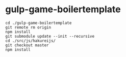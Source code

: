 # gulp-game-boilertemplate
```
cd ./gulp-game-boilertemplate
git remote rm origin
npm install
git submodule update --init --recursive
cd ./src/js/hakureijs/
git checkout master
npm install
```
